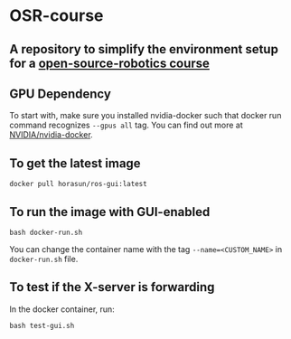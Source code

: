 # OSR-course
## A repository to simplify the environment setup for a [open-source-robotics course](http://www.osrobotics.org/osr/)  

## GPU Dependency
To start with, make sure you installed nvidia-docker such that docker run command recognizes ```--gpus all``` tag.
You can find out more at [NVIDIA/nvidia-docker](https://github.com/NVIDIA/nvidia-docker).

## To get the latest image
```
docker pull horasun/ros-gui:latest
``` 

## To run the image with GUI-enabled
```
bash docker-run.sh
```
You can change the container name with the tag ```--name=<CUSTOM_NAME>``` in ```docker-run.sh``` file.

## To test if the X-server is forwarding
In the docker container, run:
```
bash test-gui.sh
```